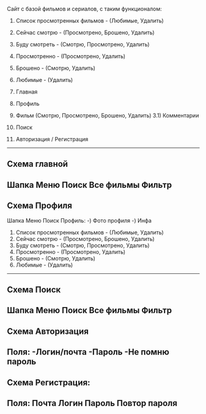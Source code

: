 Сайт с базой фильмов и сериалов, с таким функционалом:

1) Список просмотренных фильмов - (Любимые, Удалить)
2) Сейчас смотрю - (Просмотрено, Брошено, Удалить)
3) Буду смотреть - (Смотрю, Просмотрено, Удалить)
4) Просмотренно - (Просмотрено, Удалить)
5) Брошено - (Смотрю, Удалить)
6) Любимые - (Удалить)

1) Главная 
2) Профиль
3) Фильм (Смотрю, Просмотрено, Брошено, Удалить)
3.1) Комментарии
4) Поиск
5) Авторизация / Регистрация
----------------
Схема главной
----------------
Шапка
Меню
Поиск
Все фильмы
Фильтр
----------------
Схема Профиля
----------------
Шапка
Меню
Поиск
Профиль:
-) Фото профиля
-) Инфа
1) Список просмотренных фильмов - (Любимые, Удалить)
2) Сейчас смотрю - (Просмотрено, Брошено, Удалить)
3) Буду смотреть - (Смотрю, Просмотрено, Удалить)
4) Просмотренно - (Просмотрено, Удалить)
5) Брошено - (Смотрю, Удалить)
6) Любимые - (Удалить)
----------------
Схема Поиск
----------------
Шапка
Меню
Поиск
Все фильмы
Фильтр
----------------
Схема Авторизация
----------------
Поля:
-Логин/почта
-Пароль
-Не помню пароль
------------------
Схема Регистрация:
----------------
Поля:
Почта
Логин
Пароль
Повтор пароля
--------------------


